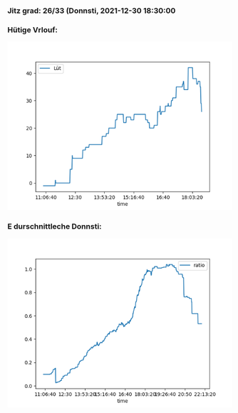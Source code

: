 ### Jitz grad: 26/33 (Donnsti, 2021-12-30 18:30:00

### Hütige Vrlouf:
![Graph](Today.png)

### E durschnittleche Donnsti:
![Graph](Donnsti.png)